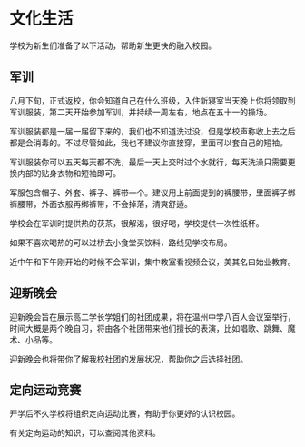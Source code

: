 # 文化生活

学校为新生们准备了以下活动，帮助新生更快的融入校园。

## 军训

八月下旬，正式返校，你会知道自己在什么班级，入住新寝室当天晚上你将领取到军训服装，第二天开始参加军训，并持续一周左右，地点在五十一的操场。

军训服装都是一届一届留下来的，我们也不知道洗过没，但是学校声称收上去之后都是会消毒的。不过尽管如此，我也不建议你直接穿，里面可以套自己的短袖。

军训服装你可以五天每天都不洗，最后一天上交时过个水就行，每天洗澡只需要更换内部的贴身衣物和短袖即可。

军服包含帽子、外套、裤子、裤带一个。建议用上前面提到的裤腰带，里面裤子绑裤腰带，外面衣服再绑裤带，不会掉落，清爽舒适。

学校会在军训时提供热的茯茶，很解渴，很好喝，学校提供一次性纸杯。

如果不喜欢喝热的可以过桥去小食堂买饮料，路线见学校布局。

近中午和下午刚开始的时候不会军训，集中教室看视频会议，美其名曰始业教育。

## 迎新晚会

迎新晚会旨在展示高二学长学姐们的社团成果，将在温州中学八百人会议室举行，时间大概是两个晚自习，将由各个社团带来他们擅长的表演，比如唱歌、跳舞、魔术、小品等。

迎新晚会也将带你了解我校社团的发展状况，帮助你之后选择社团。

## 定向运动竞赛

开学后不久学校将组织定向运动比赛，有助于你更好的认识校园。

有关定向运动的知识，可以查阅其他资料。
